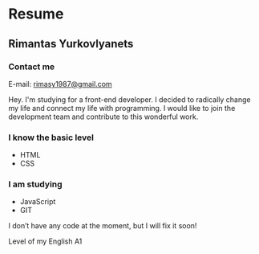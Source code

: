 # Resume

## Rimantas Yurkovlyanets

### Contact me

E-mail: rimasy1987@gmail.com

Hey. I'm studying for a front-end developer. I decided to radically change my life and connect my life with programming. I would like to join the development team and contribute to this wonderful work.  

### I know the basic level 

* HTML
* CSS

### I am studying 

* JavaScript
* GIT

I don’t have any code at the moment, but I will fix it soon!

Level of my English A1